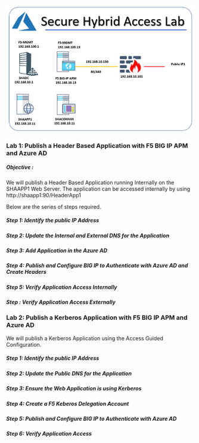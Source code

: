 
![a](Images/SHALab1.PNG)


### Lab 1: Publish a Header Based Application with F5 BIG IP APM and Azure AD
##### Objective : 
We will publish a Header Based Application running Internally on the SHAAPP1 Web Server. The application can be accessed internally by using http://shaapp1:90/HeaderApp1

Below are the series of steps required.
##### Step 1: Identify the public IP Address
##### Step 2: Update the Internal and External DNS for the Application 
##### Step 3: Add Application in the Azure AD
##### Step 4: Publish and Configure BIG IP to Authenticate with Azure AD and Create Headers
##### Step 5: Verify Application Access Internally
##### Step : Verify Application Access Externally





### Lab 2: Publish a Kerberos Application with F5 BIG IP APM and Azure AD
We will publish a Kerberos Application using the Access Guided Configuration.

##### Step 1: Identify the public IP Address
##### Step 2: Update the Public DNS for the Application 
##### Step 3: Ensure the Web Application is using Kerberos
##### Step 4: Create a F5 Keberos Delegation Account
##### Step 5: Publish and Configure BIG IP to Authenticate with Azure AD
##### Step 6: Verify Application Access

